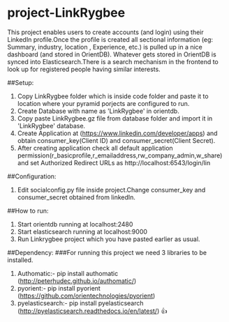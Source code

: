 # project-LinkRygbee
This project enables users to create accounts (and login) using their LinkedIn profile.Once the profile is created all sectional information (eg: Summary, industry, location , Experience, etc.) is pulled up in a nice dashboard (and stored in OrientDB). Whatever gets stored in OrientDB is synced into Elasticsearch.There is a search mechanism in the frontend to look up for registered people having similar interests.

##Setup:
1. Copy LinkRygbee folder which is inside code folder and paste it to location where your pyramid porjects are configured to run.
2. Create Database with name as 'LinkRygbee' in orientdb.
3. Copy paste LinkRygbee.gz file from database folder and import it in 'LinkRygbee' database.
4. Create Application at (https://www.linkedin.com/developer/apps) and obtain consumer_key(Client ID) and consumer_secret(Client Secret).
5. After creating application check all default application permission(r_basicprofile,r_emailaddress,rw_company_admin,w_share) and set Authorized Redirect URLs as http://localhost:6543/login/lin

##Configuration:
1. Edit socialconfig.py file inside project.Change consumer_key and consumer_secret obtained from linkedIn.


##How to run:
1. Start orientdb running at localhost:2480
2. Start elasticsearch running at localhost:9000
3. Run Linkrygbee project which you have pasted earlier as usual.

##Dependency: 
###For running this project we need 3 libraries to be installed.
1. Authomatic:- pip install authomatic (http://peterhudec.github.io/authomatic/)
2. pyorient:- pip install pyorient
(https://github.com/orientechnologies/pyorient)
3. pyelasticsearch:- pip install pyelasticsearch
(http://pyelasticsearch.readthedocs.io/en/latest/)
:+1:


